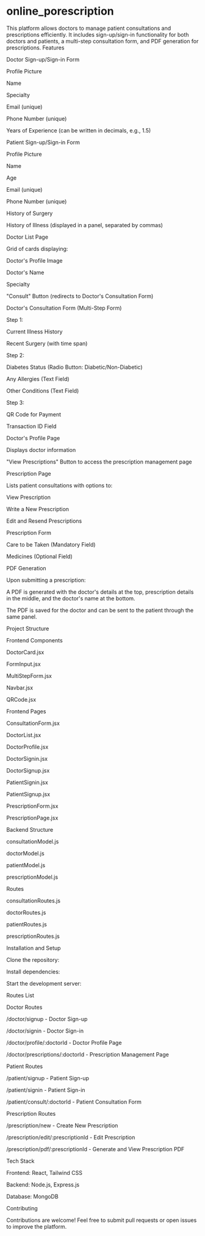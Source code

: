 ﻿# online_porescription

This platform allows doctors to manage patient consultations and prescriptions efficiently. It includes sign-up/sign-in functionality for both doctors and patients, a multi-step consultation form, and PDF generation for prescriptions.
Features

Doctor Sign-up/Sign-in Form

Profile Picture

Name

Specialty

Email (unique)

Phone Number (unique)

Years of Experience (can be written in decimals, e.g., 1.5)

Patient Sign-up/Sign-in Form

Profile Picture

Name

Age

Email (unique)

Phone Number (unique)

History of Surgery

History of Illness (displayed in a panel, separated by commas)

Doctor List Page

Grid of cards displaying:

Doctor's Profile Image

Doctor's Name

Specialty

"Consult" Button (redirects to Doctor's Consultation Form)

Doctor's Consultation Form (Multi-Step Form)

Step 1:

Current Illness History

Recent Surgery (with time span)

Step 2:

Diabetes Status (Radio Button: Diabetic/Non-Diabetic)

Any Allergies (Text Field)

Other Conditions (Text Field)

Step 3:

QR Code for Payment

Transaction ID Field

Doctor's Profile Page

Displays doctor information

"View Prescriptions" Button to access the prescription management page

Prescription Page

Lists patient consultations with options to:

View Prescription

Write a New Prescription

Edit and Resend Prescriptions

Prescription Form

Care to be Taken (Mandatory Field)

Medicines (Optional Field)

PDF Generation

Upon submitting a prescription:

A PDF is generated with the doctor's details at the top, prescription details in the middle, and the doctor's name at the bottom.

The PDF is saved for the doctor and can be sent to the patient through the same panel.

Project Structure

Frontend Components

DoctorCard.jsx

FormInput.jsx

MultiStepForm.jsx

Navbar.jsx

QRCode.jsx

Frontend Pages

ConsultationForm.jsx

DoctorList.jsx

DoctorProfile.jsx

DoctorSignin.jsx

DoctorSignup.jsx

PatientSignin.jsx

PatientSignup.jsx

PrescriptionForm.jsx

PrescriptionPage.jsx

Backend Structure

consultationModel.js

doctorModel.js

patientModel.js

prescriptionModel.js

Routes

consultationRoutes.js

doctorRoutes.js

patientRoutes.js

prescriptionRoutes.js

Installation and Setup

Clone the repository:

Install dependencies:

Start the development server:

Routes List

Doctor Routes

/doctor/signup - Doctor Sign-up

/doctor/signin - Doctor Sign-in

/doctor/profile/:doctorId - Doctor Profile Page

/doctor/prescriptions/:doctorId - Prescription Management Page

Patient Routes

/patient/signup - Patient Sign-up

/patient/signin - Patient Sign-in

/patient/consult/:doctorId - Patient Consultation Form

Prescription Routes

/prescription/new - Create New Prescription

/prescription/edit/:prescriptionId - Edit Prescription

/prescription/pdf/:prescriptionId - Generate and View Prescription PDF

Tech Stack

Frontend: React, Tailwind CSS

Backend: Node.js, Express.js

Database: MongoDB

Contributing

Contributions are welcome! Feel free to submit pull requests or open issues to improve the platform.
